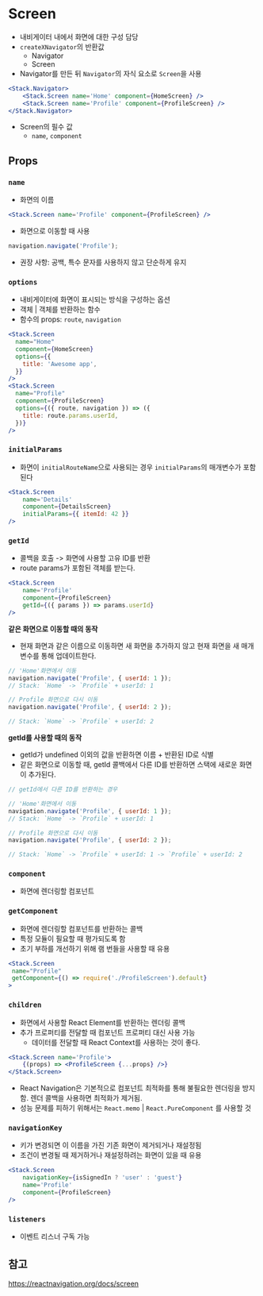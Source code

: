 # Screen

- 내비게이터 내에서 화면에 대한 구성 담당
- `createXNavigator`의 반환값
  - Navigator
  - Screen
- Navigator를 만든 뒤 `Navigator`의 자식 요소로 `Screen`을 사용

```jsx
<Stack.Navigator>
	<Stack.Screen name='Home' component={HomeScreen} />
	<Stack.Screen name='Profile' component={ProfileScreen} />
</Stack.Navigator>
```

- Screen의 필수 값
  - `name`, `component`

## Props

### `name`

- 화면의 이름

```jsx
<Stack.Screen name='Profile' component={ProfileScreen} />
```

- 화면으로 이동할 때 사용

```javascript
navigation.navigate('Profile');
```

- 권장 사항: 공백, 특수 문자를 사용하지 않고 단순하게 유지

### `options`

- 내비게이터에 화면이 표시되는 방식을 구성하는 옵션
- 객체 | 객체를 반환하는 함수
- 함수의 props: `route`, `navigation`

```jsx
<Stack.Screen
  name="Home"
  component={HomeScreen}
  options={{
    title: 'Awesome app',
  }}
/>
<Stack.Screen
  name="Profile"
  component={ProfileScreen}
  options={({ route, navigation }) => ({
    title: route.params.userId,
  })}
/>
```

### `initialParams`

- 화면이 `initialRouteName`으로 사용되는 경우 `initialParams`의 매개변수가 포함된다

```jsx
<Stack.Screen
	name='Details'
	component={DetailsScreen}
	initialParams={{ itemId: 42 }}
/>
```

### `getId`

- 콜백을 호출 -> 화면에 사용할 고유 ID를 반환
- route params가 포함된 객체를 받는다.

```jsx
<Stack.Screen
	name='Profile'
	component={ProfileScreen}
	getId={({ params }) => params.userId}
/>
```

**같은 화면으로 이동할 때의 동작**

- 현재 화면과 같은 이름으로 이동하면 새 화면을 추가하지 않고 현재 화면을 새 매개변수를 통해 업데이트한다.

```javascript
// 'Home'화면에서 이동
navigation.navigate('Profile', { userId: 1 });
// Stack: `Home` -> `Profile` + userId: 1

// Profile 화면으로 다시 이동
navigation.navigate('Profile', { userId: 2 });

// Stack: `Home` -> `Profile` + userId: 2
```

**getId를 사용할 때의 동작**

- getId가 undefined 이외의 값을 반환하면 이름 + 반환된 ID로 식별
- 같은 화면으로 이동할 때, getId 콜백에서 다른 ID를 반환하면 스택에 새로운 화면이 추가된다.

```javascript
// getId에서 다른 ID를 반환하는 경우

// 'Home'화면에서 이동
navigation.navigate('Profile', { userId: 1 });
// Stack: `Home` -> `Profile` + userId: 1

// Profile 화면으로 다시 이동
navigation.navigate('Profile', { userId: 2 });

// Stack: `Home` -> `Profile` + userId: 1 -> `Profile` + userId: 2
```

### `component`

- 화면에 렌더링할 컴포넌트

### `getComponent`

- 화면에 렌더링할 컴포넌트를 반환하는 콜백
- 특정 모듈이 필요할 때 평가되도록 함
- 초기 부하를 개선하기 위해 램 번들을 사용할 때 유용

```jsx
<Stack.Screen
 name="Profile"
 getComponent={() => require('./ProfileScreen').default}
>
```

### `children`

- 화면에서 사용할 React Element를 반환하는 렌더링 콜백
- 추가 프로퍼티를 전달할 때 컴포넌트 프로퍼티 대신 사용 가능
  - 데이터를 전달할 때 React Context를 사용하는 것이 좋다.

```jsx
<Stack.Screen name='Profile'>
	{(props) => <ProfileScreen {...props} />}
</Stack.Screen>
```

- React Navigation은 기본적으로 컴포넌트 최적화를 통해 불필요한 렌더링을 방지함. 렌더 콜백을 사용하면 최적화가 제거됨.
- 성능 문제를 피하기 위해서는 `React.memo` | `React.PureComponent` 를 사용할 것

### `navigationKey`

- 키가 변경되면 이 이름을 가진 기존 화면이 제거되거나 재설정됨
- 조건이 변경될 때 제거하거나 재설정하려는 화면이 있을 때 유용

```jsx
<Stack.Screen
	navigationKey={isSignedIn ? 'user' : 'guest'}
	name='Profile'
	component={ProfileScreen}
/>
```

### `listeners`

- 이벤트 리스너 구독 가능

## 참고

https://reactnavigation.org/docs/screen
